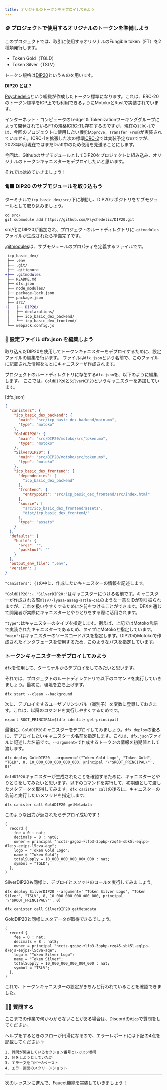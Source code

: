 ```yaml
---
title: オリジナルのトークンをデプロイしてみよう
---
```

### 🪙 プロジェクトで使用するオリジナルのトークンを準備しよう

このプロジェクトでは、取引に使用するオリジナルのFungible token（FT）を2種類発行します。

- Token Gold（TGLD）
- Token Silver（TSLV）

トークン規格は[DIP20](https://github.com/Psychedelic/DIP20)というものを用います。

**DIP20 とは？**

[Psychedelic](https://psychedelic.ooo/)という組織が作成したトークン標準になります。これは、ERC-20のトークン標準をICP上でも利用できるようにMotokoとRustで実装されています。

インターネット・コンピュータのLedger & Tokenizationワーキンググループによって開発されているFTの規格[ICRC-1](https://github.com/dfinity/ICRC-1/blob/main/standards/ICRC-1/README.md)も存在するのですが、現在の`ICRC-1`では、今回のプロジェクトに使用したい機能(`Approve, Transfer From`)が実装されていません。ICRC-1を拡張した次の標準[ICRC-2](https://github.com/dfinity/ICRC-1/tree/main/standards/ICRC-2)では実装予定なのですが、2023年6月現在ではまだDraft中のため使用を見送ることにします。

今回は、GithubのサブモジュールとしてDIP20をプロジェクトに組み込み、オリジナルのトークンキャニスターをデプロイしたいと思います。

それでは始めていきましょう！

### 🐈‍⬛ DIP20 のサブモジュールを取り込もう

ターミナルで`icp_basic_dex/src/`下に移動し、DIP20リポジトリをサブモジュールとして取り込みましょう。

```
cd src/
git submodule add https://github.com/Psychedelic/DIP20.git
```

src/化にDIP20が追加され、プロジェクトのルートディレクトリに`.gitmodules`ファイルが生成されたら準備完了です。

[.gitmodules](https://git-scm.com/docs/gitmodules)は、サブモジュールのプロパティを定義するファイルです。

```diff
 icp_basic_dex/
 ├── .env
 ├── .git/
 ├── .gitignore
+├── .gitmodules
 ├── README.md
 ├── dfx.json
 ├── node_modules/
 ├── package-lock.json
 ├── package.json
 ├── src/
+│   ├── DIP20/
 │   ├── declarations/
 │   ├── icp_basic_dex_backend/
 │   └── icp_basic_dex_frontend/
 └── webpack.config.js
```

### 📝 設定ファイル dfx.json を編集しよう

取り込んだDIP20を使用してトークンキャニスターをデプロイするために、設定ファイルの編集を行います。
ファイルは`dfx.json`という名前で、このファイルに記載された情報をもとにキャニスターが作成されます。

プロジェクトのルートディレクトリに存在する`dfx.json`を、以下のように編集します。
ここでは、`GoldDIP20`と`SilverDIP20`というキャニスターを追加しています。

[dfx.json]

```json
{
  "canisters": {
    "icp_basic_dex_backend": {
      "main": "src/icp_basic_dex_backend/main.mo",
      "type": "motoko"
    },
    "GoldDIP20": {
      "main": "src/DIP20/motoko/src/token.mo",
      "type": "motoko"
    },
    "SilverDIP20": {
      "main": "src/DIP20/motoko/src/token.mo",
      "type": "motoko"
    },
    "icp_basic_dex_frontend": {
      "dependencies": [
        "icp_basic_dex_backend"
      ],
      "frontend": {
        "entrypoint": "src/icp_basic_dex_frontend/src/index.html"
      },
      "source": [
        "src/icp_basic_dex_frontend/assets",
        "dist/icp_basic_dex_frontend/"
      ],
      "type": "assets"
    }
  },
  "defaults": {
    "build": {
      "args": "",
      "packtool": ""
    }
  },
  "output_env_file": ".env",
  "version": 1
}
```

`"canisters": {}`の中に、作成したいキャニスターの情報を記述します。

`"GoldDIP20":`、`"SilverDIP20:"`はキャニスターにつける名前です。キャニスターが作成される際`mlsv7-lyaaa-aaaag-aatla-cai`のような一意なIDが割り振られますが、これを扱いやすくするために名前をつけることができます。DFXを通じて開発者が実際にキャニスターとやりとりをする際に活用されます。

`"type":`はキャニスターのタイプを指定します。例えば、上記ではMotoko言語で実装されたキャニスターであるため、タイプにMotokoと指定しています。
`"main":`はキャニスターのソースコードパスを指定します。DIP20のMotokoで作成されたインタフェースを使用するため、このようなパスを指定しています。

### トークンキャニスターをデプロイしてみよう

`dfx`を使用して、ターミナルからデプロイをしてみたいと思います。

それでは、プロジェクトのルートディレクトリで以下のコマンドを実行していきましょう。最初に、環境を立ち上げます。

```
dfx start --clean --background
```

次に、デプロイをするユーザプリンシパル（識別子）を変数に登録しておきます。これは、以降のコマンドを実行しやすくするためです。

```
export ROOT_PRINCIPAL=$(dfx identity get-principal)
```

最後に、`GoldDIP20`キャニスターをデプロイしてみましょう。`dfx deploy`の後ろに、デプロイしたいキャニスターの名前を指定します。これは、`dfx.json`ファイルに記述した名前です。`--argument=`で作成するトークンの情報を初期値として渡します。

```
dfx deploy GoldDIP20 --argument='("Token Gold Logo", "Token Gold", "TGLD", 8, 10_000_000_000_000_000, principal '\"$ROOT_PRINCIPAL\"', 0)'
```

`GoldDIP20`キャニスターが生成されたことを確認するために、キャニスターとやりとりをしてみたいと思います。以下のコマンドを実行して、初期値として渡したメタデータを取得してみます。`dfx canister call`の後ろに、キャニスターの名前と実行したいメソッドを指定します。

```
dfx canister call GoldDIP20 getMetadata
```

このような出力が返されたらデプロイ成功です！

```
(
  record {
    fee = 0 : nat;
    decimals = 8 : nat8;
    owner = principal "hcctz-gzgbz-vlfb3-3ppbp-rzq45-sbk5l-eqlpo-d7ejs-eejpz-l5cva-aqe";
    logo = "Token Gold Logo";
    name = "Token Gold";
    totalSupply = 10_000_000_000_000_000 : nat;
    symbol = "TGLD";
  },
)
```

SilverDIP20も同様に、デプロイとメソッドのコールを実行してみましょう。

```
dfx deploy SilverDIP20 --argument='("Token Silver Logo", "Token Silver", "TSLV", 8, 10_000_000_000_000_000, principal '\"$ROOT_PRINCIPAL\"', 0)'
```

```
dfx canister call SilverDIP20 getMetadata
```

GoldDIP20と同様にメタデータが取得できるでしょう。

```
(
  record {
    fee = 0 : nat;
    decimals = 8 : nat8;
    owner = principal "hcctz-gzgbz-vlfb3-3ppbp-rzq45-sbk5l-eqlpo-d7ejs-eejpz-l5cva-aqe";
    logo = "Token Silver Logo";
    name = "Token Silver";
    totalSupply = 10_000_000_000_000_000 : nat;
    symbol = "TSLV";
  },
)
```

これで、トークンキャニスターの設定がきちんと行われていることを確認できました。

### 🙋‍♂️ 質問する

ここまでの作業で何かわからないことがある場合は、Discordの`#icp`で質問をしてください。

ヘルプをするときのフローが円滑になるので、エラーレポートには下記の4点を記載してください ✨

```
1. 質問が関連しているセクション番号とレッスン番号
2. 何をしようとしていたか
3. エラー文をコピー&ペースト
4. エラー画面のスクリーンショット
```

---

次のレッスンに進んで、Faucet機能を実装していきましょう！

